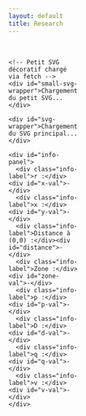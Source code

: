 ```yaml
---
layout: default
title: Research
---
```


<style>
  .container {
    display: flex;
    flex-direction: row;
    gap: 2rem;
    margin-top: 2rem;
    align-items: flex-start;
  }

  #left-panel {
    width: 60%;
  }

  #small-svg-wrapper {
    margin-bottom: 1rem;
    display: flex;
    justify-content: flex-start;
  }

  #svg-wrapper {
    border: 1px solid #ccc;
    width: 100%;
    max-width: 100%;
  }

  #svg-wrapper svg,
  #small-svg-wrapper svg {
    display: block;
    width: 100%;
    height: auto;
  }

  #info-panel {
    margin-top: 1rem;
    background: #f9f9f9;
    padding: 1rem;
    border: 1px solid #ddd;
    display: grid;
    grid-template-columns: repeat(2, minmax(150px, 1fr));
    gap: 0.5rem 1rem;
  }

  .info-label {
    font-weight: bold;
  }

  #right-panel {
    flex: 1;
    display: flex;
    flex-direction: column;
    gap: 1rem;
  }

  canvas {
    display: block;
    width: 400px;
    height: 200px;
  }

  .chart-block {
    width: 100%;
  }

  .dot {
    fill: red;
    stroke: black;
    stroke-width: 1px;
  }
</style>

<div class="container">
  <div id="left-panel">

    <!-- Petit SVG décoratif chargé via fetch -->
    <div id="small-svg-wrapper">Chargement du petit SVG...</div>

    <div id="svg-wrapper">Chargement du SVG principal...</div>

    <div id="info-panel">
      <div class="info-label">r :</div><div id="x-val">-</div>
      <div class="info-label">x :</div><div id="y-val">-</div>
      <div class="info-label">Distance à (0,0) :</div><div id="distance">-</div>
      <div class="info-label">Zone :</div><div id="zone-val">-</div>
      <div class="info-label">p :</div><div id="p-val">-</div>
      <div class="info-label">D :</div><div id="d-val">-</div>
      <div class="info-label">q :</div><div id="q-val">-</div>
      <div class="info-label">v :</div><div id="v-val">-</div>
    </div>
  </div>

  <div id="right-panel">
    <div class="chart-block"><canvas id="vs-chart" width="400" height="200"></canvas></div>
    <div class="chart-block"><canvas id="ie-chart" width="400" height="200"></canvas></div>
    <div class="chart-block"><canvas id="is-chart" width="400" height="200"></canvas></div>
    <div class="chart-block"><canvas id="ic-chart" width="400" height="200"></canvas></div>
    <div class="chart-block"><canvas id="sin-chart" width="400" height="200"></canvas></div>
  </div>
</div>

<script src="https://cdn.jsdelivr.net/npm/chart.js"></script>
<script>
const PI = Math.PI;

const frontier = Array.from({ length: 500 }, (_, j) => {
  const theta = (j / 499) * PI;
  const r = (1 / PI) * Math.pow(Math.sin(theta), 2);
  const x = (1 / PI) * (theta - Math.sin(theta) * Math.cos(theta));
  return { theta, x, r };
});

function getFrontierR(xTarget) {
  let left = 0;
  let right = frontier.length - 1;
  while (left < right) {
    const mid = Math.floor((left + right) / 2);
    if (frontier[mid].x < xTarget) {
      left = mid + 1;
    } else {
      right = mid;
    }
  }
  return frontier[left]?.r || 0;
}

function solveZCS(r, x) {
  for (let j = 0; j < 1000; j++) {
    const theta = (j / 999) * PI;
    const sinTh = Math.sin(theta);
    const cosTh = Math.cos(theta);
    const sinTh4 = Math.pow(Math.sin(theta / 2), 4);
    const xTheta = (1 / PI) * (theta - sinTh * cosTh);
    const rTheta = (4 / PI) * ((1 / (4 / (PI * r + 4 * sinTh4))) - sinTh4);
    if (Math.abs(xTheta - x) < 0.005 && Math.abs(rTheta - r) < 0.01) {
      const denom = PI * r + 4 * sinTh4;
      const iVal = 4 / denom;
      const p = (8 * r) / (denom * denom);
      const D = 0.5 - theta / (2 * PI);
      const v = 1 + 2 * (Math.cos(theta) - 1) / denom;
      const phi = 0;
      return { p, D, q: 0, v, i: iVal, theta, phi };
    }
  }
  return null;
}

function solveZVS(r, x) {
  for (let j = 0; j < 5000; j++) {
    const theta = (j / 4999) * PI;
    const phiMin = (theta - PI) / 2;
    for (let k = 0; k < 500; k++) {
      const phi = phiMin + (k / 499) * -phiMin;
      const sinTh = Math.sin(theta);
      const sinTerm = Math.sin(theta - 2 * phi);
      const rTh = (1 / PI) * sinTh * sinTerm;
      const xTh = (1 / PI) * (theta - sinTh * Math.cos(theta - 2 * phi));
      if (Math.abs(rTh - r) < 0.001 && Math.abs(xTh - x) < 0.001) {
        const p = (2 / PI) * (sinTh * sinTerm) / Math.pow(Math.cos(phi) - Math.cos(phi - theta), 2);
        const D = 0.5 - theta / (2 * PI);
        const q = (1 - Math.cos(phi)) / (1 + Math.cos(phi - theta));
        const iVal = Math.sqrt((2 * p) / r);
        return { p, D, q, v: 0, i: iVal, theta, phi };
      }
    }
  }
  return null;
}

// Chargement du petit SVG décoratif
fetch('/assets/img/circuit_EF.svg')
  .then(res => res.text())
  .then(svgText => {
    const smallWrapper = document.getElementById('small-svg-wrapper');
    smallWrapper.innerHTML = svgText;
    // Optionnel : ajouter un id pour le petit svg s'il faut manipuler
    const svg = smallWrapper.querySelector('svg');
    if(svg) svg.setAttribute('id', 'small-svg');
  })
  .catch(() => {
    document.getElementById('small-svg-wrapper').textContent = 'Erreur de chargement du petit SVG.';
  });

// Chargement du SVG principal
fetch('/assets/img/chart_EF.svg')
  .then(response => response.text())
  .then(svgText => {
    const wrapper = document.getElementById('svg-wrapper');
    wrapper.innerHTML = svgText;

    const svg = wrapper.querySelector('svg');
    svg.setAttribute('id', 'mysvg');

    svg.addEventListener('click', function(evt) {
      const existingDot = svg.querySelector('.dot');
      if (existingDot) svg.removeChild(existingDot);

      const pt = svg.createSVGPoint();
      pt.x = evt.clientX;
      pt.y = evt.clientY;
      const svgPoint = pt.matrixTransform(svg.getScreenCTM().inverse());
      const xPix = svgPoint.x;
      const yPix = svgPoint.y;

      const r = 0.000531 * xPix - 0.1078;
      const x = -0.001022 * yPix + 1.0918;

      const dot = document.createElementNS("http://www.w3.org/2000/svg", "circle");
      dot.setAttribute("cx", xPix);
      dot.setAttribute("cy", yPix);
      dot.setAttribute("r", 5);
      dot.setAttribute("class", "dot");
      svg.appendChild(dot);

      document.getElementById('x-val').textContent = r.toFixed(4);
      document.getElementById('y-val').textContent = x.toFixed(4);
      document.getElementById('distance').textContent = Math.sqrt(r*r + x*x).toFixed(4);

      let zone = '-';
      let res = null;
      if (r < 0 || r > 2/PI || x < 0 || x > 1) {
        zone = 'Hors zone';
      } else {
        const rFrontier = getFrontierR(x);
        if (r < rFrontier) {
          zone = 'ZVS';
          res = solveZVS(r, x);
        } else {
          zone = 'ZCS';
          res = solveZCS(r, x);
        }
      }

      document.getElementById('zone-val').textContent = zone;
      document.getElementById('p-val').textContent = res ? res.p.toFixed(4) : '-';
      document.getElementById('d-val').textContent = res ? res.D.toFixed(4) : '-';
      document.getElementById('q-val').textContent = res ? res.q.toFixed(4) : '-';
      document.getElementById('v-val').textContent = res ? res.v.toFixed(4) : '-';

      if (res && typeof res.theta === 'number' && typeof res.i === 'number') {
        const theta = res.theta;
        const phi = res.phi || 0;
        const i = res.i;

        const vsData = [], ieData = [], isData = [], icData = [], sinData = [], labels = [];
        const N = 1000;
        const period = 2 * Math.PI;

        for (let k = 0; k <= N; k++) {
          const wt = (k / N) * 2 * period;
          const wtMod = wt % period;
          const sinTerm = Math.sin(wt + phi);
          labels.push(wt.toFixed(2));
          sinData.push(sinTerm);

          // v_s(ωt)
          let vs;
          if (wtMod <= Math.PI - theta) {
            vs = 0;
          } else if (wtMod <= Math.PI) {
            vs = -i * (Math.cos(phi - theta) + Math.cos(wtMod + phi));
          } else if (wtMod <= 2 * Math.PI - theta) {
            vs = 2;
          } else {
            vs = 2 + i * (Math.cos(phi - theta) - Math.cos(wtMod + phi));
          }
          vsData.push(vs);

          // i_e(ωt)
          const i_e = (wtMod <= Math.PI - theta) ? 1 * sinTerm :
                      (wtMod <= Math.PI) ? 0 :
                      (wtMod <= 2 * Math.PI - theta) ? -1 * sinTerm : 0;
          ieData.push(i_e);

          // i_C(ωt)
          const i_C = (wtMod <= Math.PI - theta) ? 0 :
                      (wtMod <= Math.PI) ? 1 * sinTerm :
                      (wtMod <= 2 * Math.PI - theta) ? 0 : 1 * sinTerm;
          icData.push(i_C);

          // i_s(ωt)
          const i_s = (wtMod <= Math.PI - theta) ? 2 * 1 * sinTerm : 0;
          isData.push(i_s);
        }

        const config = (label, data, color) => ({
          type: 'line',
          data: {
            labels: labels,
            datasets: [{
              label: label,
              data: data,
              borderColor: color,
              borderWidth: 2,
              pointRadius: 0,
              fill: false,
            }]
          },
          options: {
            responsive: false,
            maintainAspectRatio: false,
            plugins: {
              title: { display: false },
              legend: { display: false }
            },
            scales: {
              x: {
                title: { display: true, text: 'ωt (rad)' },
                ticks: { maxTicksLimit: 10 }
              },
              y: {
                title: { display: true, text: label },
                suggestedMin: -2,
                suggestedMax: 3
              }
            }
          }
        });

        const ctxs = {
          vs: document.getElementById('vs-chart').getContext('2d'),
          ie: document.getElementById('ie-chart').getContext('2d'),
          is: document.getElementById('is-chart').getContext('2d'),
          ic: document.getElementById('ic-chart').getContext('2d'),
          sin: document.getElementById('sin-chart').getContext('2d'),
        };

        const charts = {
          vs: { data: vsData, label: 'v_s(ωt) / V_DC', color: 'blue' },
          ie: { data: ieData, label: 'i_e(ωt)', color: 'red' },
          is: { data: isData, label: 'i_s(ωt)', color: 'green' },
          ic: { data: icData, label: 'i_C(ωt)', color: 'orange' },
          sin: { data: sinData, label: 'sin(ωt + φ)', color: 'purple' },
        };

        for (const key in charts) {
          if (window[key + 'Chart']) {
            window[key + 'Chart'].data.datasets[0].data = charts[key].data;
            window[key + 'Chart'].update();
          } else {
            const showXAxisTitle = (key === 'sin');

            const chartConfig = config(charts[key].label, charts[key].data, charts[key].color);

            chartConfig.options.scales.x.title.display = showXAxisTitle;

            window[key + 'Chart'] = new Chart(ctxs[key], chartConfig);
          }
        }
      }
    });
  })
  .catch(error => {
    document.getElementById('svg-wrapper').innerHTML = "Erreur de chargement du SVG principal.";
    console.error("Erreur lors du chargement du SVG principal :", error);
  });
</script>
